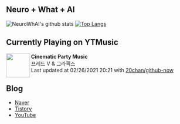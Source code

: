 ## Neuro + What + AI

![NeuroWhAI's github stats](https://github-readme-stats.vercel.app/api?username=neurowhai&count_private=true&show_icons=true)
[![Top Langs](https://github-readme-stats.vercel.app/api/top-langs/?username=neurowhai&layout=compact)](https://github.com/anuraghazra/github-readme-stats)

## Currently Playing on YTMusic

[<img align="left" height="65" src="https://lh3.googleusercontent.com/VRMzvjwCPBGGZr8m1ECRYIpDbB4kWmH0udPf7Kd_SZlHSqrI6QaSI8eZNXFfGQYCXm3wmkPJIdNIAXFf">](https://music.youtube.com/channel/UCJjvhPWmCgSy2ohBh670o5A)

**Cinematic Party Music**  
프레드 V & 그라픽스  
Last updated at 02/26/2021 20:21 with [20chan/github-now](https://github.com/20chan/github-now)

## Blog

- [Naver](http://blog.naver.com/neurowhai)
- [Tistory](http://neurowhai.tistory.com/)
- [YouTube](https://www.youtube.com/channel/UCB_v1xU6laBHOeH6z4L-Mtw)
